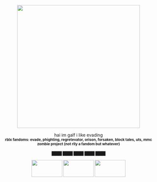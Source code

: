 <div align="center">
<img width="400" height="400" src="https://files.catbox.moe/0d4pd9.png">
  
hai im galf i like evading <br><b><b> <sub>rblx fandoms: evade, phighting, regretevator, orison, forsaken, block tales, uts, mmc zombie project (not rlly a fandom but whatever)</sub>

▇▇▇ ▇▇▇ ▇▇▇ ▇▇▇ ▇▇▇

<img width="100" height="55" src="https://files.catbox.moe/4ifgj0.webp"> <img width="100" height="55" src="https://files.catbox.moe/sgjjky.webp"> <img width="100" height="55" src="https://files.catbox.moe/h45wuk.webp">
  
